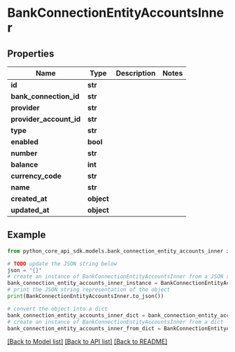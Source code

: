 # BankConnectionEntityAccountsInner


## Properties

Name | Type | Description | Notes
------------ | ------------- | ------------- | -------------
**id** | **str** |  | 
**bank_connection_id** | **str** |  | 
**provider** | **str** |  | 
**provider_account_id** | **str** |  | 
**type** | **str** |  | 
**enabled** | **bool** |  | 
**number** | **str** |  | 
**balance** | **int** |  | 
**currency_code** | **str** |  | 
**name** | **str** |  | 
**created_at** | **object** |  | 
**updated_at** | **object** |  | 

## Example

```python
from python_core_api_sdk.models.bank_connection_entity_accounts_inner import BankConnectionEntityAccountsInner

# TODO update the JSON string below
json = "{}"
# create an instance of BankConnectionEntityAccountsInner from a JSON string
bank_connection_entity_accounts_inner_instance = BankConnectionEntityAccountsInner.from_json(json)
# print the JSON string representation of the object
print(BankConnectionEntityAccountsInner.to_json())

# convert the object into a dict
bank_connection_entity_accounts_inner_dict = bank_connection_entity_accounts_inner_instance.to_dict()
# create an instance of BankConnectionEntityAccountsInner from a dict
bank_connection_entity_accounts_inner_from_dict = BankConnectionEntityAccountsInner.from_dict(bank_connection_entity_accounts_inner_dict)
```
[[Back to Model list]](../README.md#documentation-for-models) [[Back to API list]](../README.md#documentation-for-api-endpoints) [[Back to README]](../README.md)


